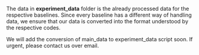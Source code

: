 The data in **experiment_data** folder is the already processed data for the respective baselines. Since every baseline has a different way of handling data, we ensure that our data is converted into the format understood by the respective codes.

We will add the conversion of main_data to experiment_data script soon. If urgent, please contact us over email.
